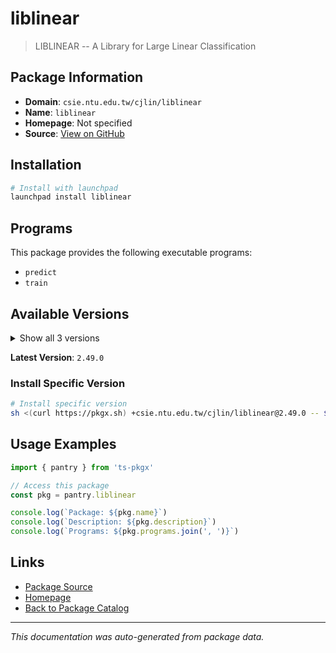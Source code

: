 # liblinear

> LIBLINEAR -- A Library for Large Linear Classification

## Package Information

- **Domain**: `csie.ntu.edu.tw/cjlin/liblinear`
- **Name**: `liblinear`
- **Homepage**: Not specified
- **Source**: [View on GitHub](https://github.com/pkgxdev/pantry/tree/main/projects/csie.ntu.edu.tw/cjlin/liblinear/package.yml)

## Installation

```bash
# Install with launchpad
launchpad install liblinear
```

## Programs

This package provides the following executable programs:

- `predict`
- `train`

## Available Versions

<details>
<summary>Show all 3 versions</summary>

- `2.49.0`, `2.48.0`, `2.47.0`

</details>

**Latest Version**: `2.49.0`

### Install Specific Version

```bash
# Install specific version
sh <(curl https://pkgx.sh) +csie.ntu.edu.tw/cjlin/liblinear@2.49.0 -- $SHELL -i
```

## Usage Examples

```typescript
import { pantry } from 'ts-pkgx'

// Access this package
const pkg = pantry.liblinear

console.log(`Package: ${pkg.name}`)
console.log(`Description: ${pkg.description}`)
console.log(`Programs: ${pkg.programs.join(', ')}`)
```

## Links

- [Package Source](https://github.com/pkgxdev/pantry/tree/main/projects/csie.ntu.edu.tw/cjlin/liblinear/package.yml)
- [Homepage](#)
- [Back to Package Catalog](../package-catalog.md)

---

*This documentation was auto-generated from package data.*
